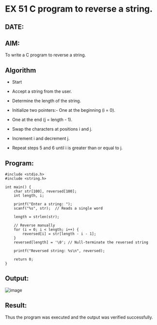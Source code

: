 # EX 51 C program to reverse a string.
## DATE:
## AIM:
To write a C program to reverse a string.

## Algorithm
- Start
- Accept a string from the user.
- Determine the length of the string.
- Initialize two pointers:- One at the beginning (i = 0).
- One at the end (j = length - 1).

- Swap the characters at positions i and j.
- Increment i and decrement j.
- Repeat steps 5 and 6 until i is greater than or equal to j.



## Program:
```
#include <stdio.h>
#include <string.h>

int main() {
    char str[100], reversed[100];
    int length, i;

    printf("Enter a string: ");
    scanf("%s", str);  // Reads a single word

    length = strlen(str);

    // Reverse manually
    for (i = 0; i < length; i++) {
        reversed[i] = str[length - i - 1];
    }
    reversed[length] = '\0'; // Null-terminate the reversed string

    printf("Reversed string: %s\n", reversed);
    
    return 0;
}
```

## Output:

![image](https://github.com/user-attachments/assets/a5f48a4c-97a5-4f48-818c-9235da71bb17)


## Result:
Thus the program was executed and the output was verified successfully.
